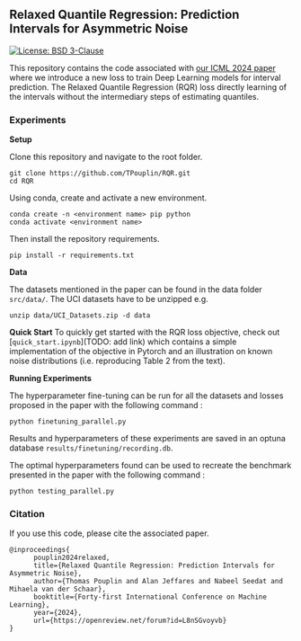 ## Relaxed Quantile Regression: Prediction Intervals for Asymmetric Noise

[![License: BSD 3-Clause](https://img.shields.io/badge/License-BSD-blue.svg)](https://github.com/TPouplin/RQR/blob/main/LICENSE)


This repository contains the code associated with [our ICML 2024 paper](https://openreview.net/attachment?id=L8nSGvoyvb&name=pdf) where we introduce a new loss to train Deep Learning models for interval prediction. The Relaxed Quantile Regression (RQR) loss directly learning of the intervals without the intermediary steps of estimating quantiles.

### Experiments
**Setup**

Clone this repository and navigate to the root folder.
```
git clone https://github.com/TPouplin/RQR.git
cd RQR
```
Using conda, create and activate a new environment. 
```
conda create -n <environment name> pip python
conda activate <environment name>
```
Then install the repository requirements.
```
pip install -r requirements.txt
```

**Data**

The datasets mentioned in the paper can be found in the data folder `src/data/`.
The UCI datasets have to be unzipped e.g.
```
unzip data/UCI_Datasets.zip -d data
```

**Quick Start**
To quickly get started with the RQR loss objective, check out [`quick_start.ipynb`](TODO: add link) which contains a simple implementation of the objective in Pytorch and an illustration on known noise distributions (i.e. reproducing Table 2 from the text).


**Running Experiments**

The hyperparameter fine-tuning can be run for all the datasets and losses proposed in the paper with the following command : 

```python finetuning_parallel.py```

Results and hyperparameters of these experiments are saved in an optuna database `results/finetuning/recording.db`.

The optimal hyperparameters found can be used to recreate the benchmark presented in the paper with the following command : 

```python testing_parallel.py```

### Citation
If you use this code, please cite the associated paper.
```
@inproceedings{
      pouplin2024relaxed,
      title={Relaxed Quantile Regression: Prediction Intervals for Asymmetric Noise},
      author={Thomas Pouplin and Alan Jeffares and Nabeel Seedat and Mihaela van der Schaar},
      booktitle={Forty-first International Conference on Machine Learning},
      year={2024},
      url={https://openreview.net/forum?id=L8nSGvoyvb}
}
```
